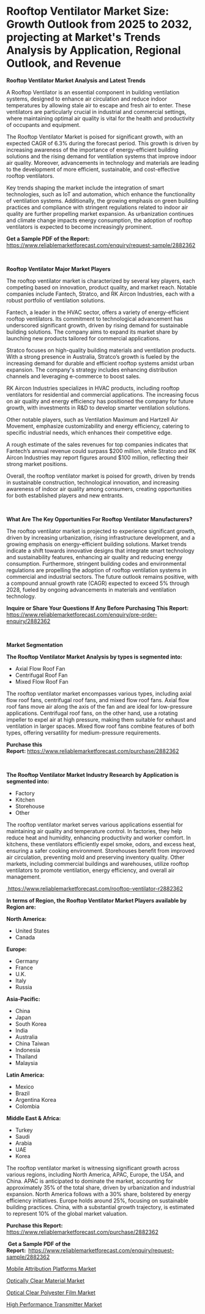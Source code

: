 <p><h1>Rooftop Ventilator Market Size: Growth Outlook from 2025 to 2032, projecting at Market's Trends Analysis by Application, Regional Outlook, and Revenue</h1></p><p><strong>Rooftop Ventilator Market Analysis and Latest Trends</strong></p>
<p><p>A Rooftop Ventilator is an essential component in building ventilation systems, designed to enhance air circulation and reduce indoor temperatures by allowing stale air to escape and fresh air to enter. These ventilators are particularly crucial in industrial and commercial settings, where maintaining optimal air quality is vital for the health and productivity of occupants and equipment.</p><p>The Rooftop Ventilator Market is poised for significant growth, with an expected CAGR of 6.3% during the forecast period. This growth is driven by increasing awareness of the importance of energy-efficient building solutions and the rising demand for ventilation systems that improve indoor air quality. Moreover, advancements in technology and materials are leading to the development of more efficient, sustainable, and cost-effective rooftop ventilators.</p><p>Key trends shaping the market include the integration of smart technologies, such as IoT and automation, which enhance the functionality of ventilation systems. Additionally, the growing emphasis on green building practices and compliance with stringent regulations related to indoor air quality are further propelling market expansion. As urbanization continues and climate change impacts energy consumption, the adoption of rooftop ventilators is expected to become increasingly prominent.</p></p>
<p><strong>Get a Sample PDF of the Report:&nbsp;</strong> <a href="https://www.reliablemarketforecast.com/enquiry/request-sample/2882362?utm_campaign=1840&utm_medium=2&utm_source=Github&utm_content=ia&utm_term=13032025&utm_id=rooftop-ventilator">https://www.reliablemarketforecast.com/enquiry/request-sample/2882362</a></p>
<p>&nbsp;</p>
<p><strong>Rooftop Ventilator Major Market Players</strong></p>
<p><p>The rooftop ventilator market is characterized by several key players, each competing based on innovation, product quality, and market reach. Notable companies include Fantech, Stratco, and RK Aircon Industries, each with a robust portfolio of ventilation solutions.</p><p>Fantech, a leader in the HVAC sector, offers a variety of energy-efficient rooftop ventilators. Its commitment to technological advancement has underscored significant growth, driven by rising demand for sustainable building solutions. The company aims to expand its market share by launching new products tailored for commercial applications.</p><p>Stratco focuses on high-quality building materials and ventilation products. With a strong presence in Australia, Stratco’s growth is fueled by the increasing demand for durable and efficient rooftop systems amidst urban expansion. The company's strategy includes enhancing distribution channels and leveraging e-commerce to boost sales.</p><p>RK Aircon Industries specializes in HVAC products, including rooftop ventilators for residential and commercial applications. The increasing focus on air quality and energy efficiency has positioned the company for future growth, with investments in R&D to develop smarter ventilation solutions.</p><p>Other notable players, such as Ventilation Maximum and Hartzell Air Movement, emphasize customizability and energy efficiency, catering to specific industrial needs, which enhances their competitive edge.</p><p>A rough estimate of the sales revenues for top companies indicates that Fantech’s annual revenue could surpass $200 million, while Stratco and RK Aircon Industries may report figures around $100 million, reflecting their strong market positions.</p><p>Overall, the rooftop ventilator market is poised for growth, driven by trends in sustainable construction, technological innovation, and increasing awareness of indoor air quality among consumers, creating opportunities for both established players and new entrants.</p></p>
<p>&nbsp;</p>
<p><strong>What Are The Key Opportunities For Rooftop Ventilator Manufacturers?</strong></p>
<p><p>The rooftop ventilator market is projected to experience significant growth, driven by increasing urbanization, rising infrastructure development, and a growing emphasis on energy-efficient building solutions. Market trends indicate a shift towards innovative designs that integrate smart technology and sustainability features, enhancing air quality and reducing energy consumption. Furthermore, stringent building codes and environmental regulations are propelling the adoption of rooftop ventilation systems in commercial and industrial sectors. The future outlook remains positive, with a compound annual growth rate (CAGR) expected to exceed 5% through 2028, fueled by ongoing advancements in materials and ventilation technology.</p></p>
<p><strong>Inquire or Share Your Questions If Any Before Purchasing This Report:</strong> <a href="https://www.reliablemarketforecast.com/enquiry/pre-order-enquiry/2882362?utm_campaign=1840&utm_medium=2&utm_source=Github&utm_content=ia&utm_term=13032025&utm_id=rooftop-ventilator">https://www.reliablemarketforecast.com/enquiry/pre-order-enquiry/2882362</a></p>
<p>&nbsp;</p>
<p><strong>Market Segmentation</strong></p>
<p><strong>The Rooftop Ventilator Market Analysis by types is segmented into:</strong></p>
<p><ul><li>Axial Flow Roof Fan</li><li>Centrifugal Roof Fan</li><li>Mixed Flow Roof Fan</li></ul></p>
<p><p>The rooftop ventilator market encompasses various types, including axial flow roof fans, centrifugal roof fans, and mixed flow roof fans. Axial flow roof fans move air along the axis of the fan and are ideal for low-pressure applications. Centrifugal roof fans, on the other hand, use a rotating impeller to expel air at high pressure, making them suitable for exhaust and ventilation in larger spaces. Mixed flow roof fans combine features of both types, offering versatility for medium-pressure requirements.</p></p>
<p><strong>Purchase this Report:&nbsp;</strong><a href="https://www.reliablemarketforecast.com/purchase/2882362?utm_campaign=1840&utm_medium=2&utm_source=Github&utm_content=ia&utm_term=13032025&utm_id=rooftop-ventilator">https://www.reliablemarketforecast.com/purchase/2882362</a></p>
<p>&nbsp;</p>
<p><strong>The Rooftop Ventilator Market Industry Research by Application is segmented into:</strong></p>
<p><ul><li>Factory</li><li>Kitchen</li><li>Storehouse</li><li>Other</li></ul></p>
<p><p>The rooftop ventilator market serves various applications essential for maintaining air quality and temperature control. In factories, they help reduce heat and humidity, enhancing productivity and worker comfort. In kitchens, these ventilators efficiently expel smoke, odors, and excess heat, ensuring a safer cooking environment. Storehouses benefit from improved air circulation, preventing mold and preserving inventory quality. Other markets, including commercial buildings and warehouses, utilize rooftop ventilators to promote ventilation, energy efficiency, and overall air management.</p></p>
<p><a href="https://www.reliablemarketforecast.com/rooftop-ventilator-r2882362?utm_campaign=1840&utm_medium=2&utm_source=Github&utm_content=ia&utm_term=13032025&utm_id=rooftop-ventilator">&nbsp;https://www.reliablemarketforecast.com/rooftop-ventilator-r2882362</a></p>
<p><strong>In terms of Region, the Rooftop Ventilator Market Players available by Region are:</strong></p>
<p>
    <p> <strong> North America: </strong>
        <ul>
            <li>United States</li>
            <li>Canada</li>
        </ul>
        </p> 
    <p> <strong> Europe: </strong>
        <ul>
            <li>Germany</li>
            <li>France</li>
            <li>U.K.</li>
            <li>Italy</li>
            <li>Russia</li>
        </ul>
        </p> 
    <p> <strong> Asia-Pacific: </strong>
        <ul>
            <li>China</li>
            <li>Japan</li>
            <li>South Korea</li>
            <li>India</li>
            <li>Australia</li>
            <li>China Taiwan</li>
            <li>Indonesia</li>
            <li>Thailand</li>
            <li>Malaysia</li>
        </ul>
        </p> 
    <p> <strong> Latin America: </strong>
        <ul>
            <li>Mexico</li>
            <li>Brazil</li>
            <li>Argentina Korea</li>
            <li>Colombia</li>
        </ul>
        </p> 
    <p> <strong> Middle East & Africa: </strong>
        <ul>
            <li>Turkey</li>
            <li>Saudi</li>
            <li>Arabia</li>
            <li>UAE</li>
            <li>Korea</li>
        </ul>
    </p>
    </p>
<p><p>The rooftop ventilator market is witnessing significant growth across various regions, including North America, APAC, Europe, the USA, and China. APAC is anticipated to dominate the market, accounting for approximately 35% of the total share, driven by urbanization and industrial expansion. North America follows with a 30% share, bolstered by energy efficiency initiatives. Europe holds around 25%, focusing on sustainable building practices. China, with a substantial growth trajectory, is estimated to represent 10% of the global market valuation.</p></p>
<p><strong>Purchase this Report: </strong><a href="https://www.reliablemarketforecast.com/purchase/2882362?utm_campaign=1840&utm_medium=2&utm_source=Github&utm_content=ia&utm_term=13032025&utm_id=rooftop-ventilator">https://www.reliablemarketforecast.com/purchase/2882362</a></p>
<p>&nbsp;<strong>Get a Sample PDF of the Report:&nbsp;&nbsp;</strong><a href="https://www.reliablemarketforecast.com/enquiry/request-sample/2882362?utm_campaign=1840&utm_medium=2&utm_source=Github&utm_content=ia&utm_term=13032025&utm_id=rooftop-ventilator">https://www.reliablemarketforecast.com/enquiry/request-sample/2882362</a></p>
<p><strong></strong></p>
<p><p><a href="https://github.com/sacmatidora/Market-Research-Report-List-1/blob/main/mobile-attribution-platforms-market.md?utm_campaign=1840&utm_medium=2&utm_source=Github&utm_content=ia&utm_term=13032025&utm_id=rooftop-ventilator">Mobile Attribution Platforms Market</a></p><p><a href="https://github.com/cingozascard/Market-Research-Report-List-1/blob/main/optically-clear-material-market.md?utm_campaign=1840&utm_medium=2&utm_source=Github&utm_content=ia&utm_term=13032025&utm_id=rooftop-ventilator">Optically Clear Material Market</a></p><p><a href="https://github.com/airitaursela/Market-Research-Report-List-1/blob/main/optical-clear-polyester-film-market.md?utm_campaign=1840&utm_medium=2&utm_source=Github&utm_content=ia&utm_term=13032025&utm_id=rooftop-ventilator">Optical Clear Polyester Film Market</a></p><p><a href="https://github.com/zalubakoraka/Market-Research-Report-List-1/blob/main/high-performance-transmitter-market.md?utm_campaign=1840&utm_medium=2&utm_source=Github&utm_content=ia&utm_term=13032025&utm_id=rooftop-ventilator">High Performance Transmitter Market</a></p></p>